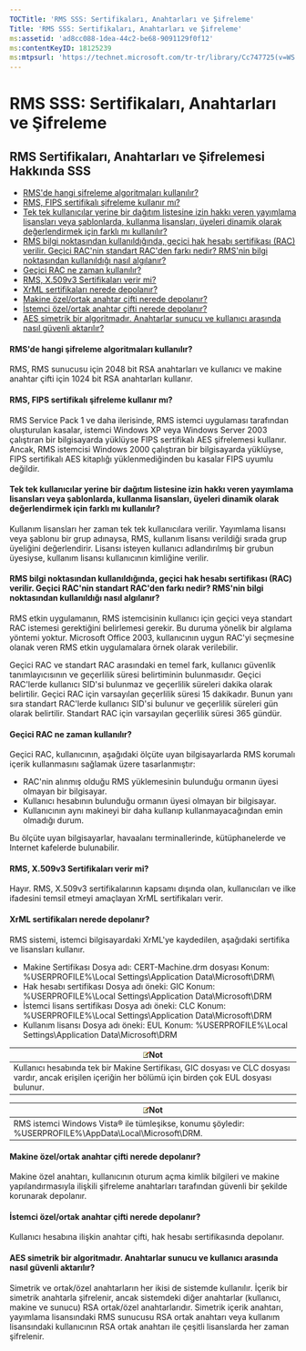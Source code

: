 ```yaml
---
TOCTitle: 'RMS SSS: Sertifikaları, Anahtarları ve Şifreleme'
Title: 'RMS SSS: Sertifikaları, Anahtarları ve Şifreleme'
ms:assetid: 'ad8cc088-1dea-44c2-be68-9091129f0f12'
ms:contentKeyID: 18125239
ms:mtpsurl: 'https://technet.microsoft.com/tr-tr/library/Cc747725(v=WS.10)'
---
```


RMS SSS: Sertifikaları, Anahtarları ve Şifreleme
================================================

RMS Sertifikaları, Anahtarları ve Şifrelemesi Hakkında SSS
----------------------------------------------------------

-   [RMS'de hangi şifreleme algoritmaları kullanılır?](#bkmk_10)
-   [RMS, FIPS sertifikalı şifreleme kullanır mı?](#bkmk_11)
-   [Tek tek kullanıcılar yerine bir dağıtım listesine izin hakkı veren yayımlama lisansları veya şablonlarda, kullanma lisansları, üyeleri dinamik olarak değerlendirmek için farklı mı kullanılır?](#bkmk_12)
-   [RMS bilgi noktasından kullanıldığında, geçici hak hesabı sertifikası (RAC) verilir. Geçici RAC'nin standart RAC'den farkı nedir? RMS'nin bilgi noktasından kullanıldığı nasıl algılanır?](#bkmk_13)
-   [Geçici RAC ne zaman kullanılır?](#bkmk_14)
-   [RMS, X.509v3 Sertifikaları verir mi?](#bkmk_15)
-   [XrML sertifikaları nerede depolanır?](#bkmk_16)
-   [Makine özel/ortak anahtar çifti nerede depolanır?](#bkmk_17)
-   [İstemci özel/ortak anahtar çifti nerede depolanır?](#bkmk_18)
-   [AES simetrik bir algoritmadır. Anahtarlar sunucu ve kullanıcı arasında nasıl güvenli aktarılır?](#bkmk_19)

<span id="BKMK_10"></span>
#### RMS'de hangi şifreleme algoritmaları kullanılır?

RMS, RMS sunucusu için 2048 bit RSA anahtarları ve kullanıcı ve makine anahtar çifti için 1024 bit RSA anahtarları kullanır.

<span id="BKMK_11"></span>
#### RMS, FIPS sertifikalı şifreleme kullanır mı?

RMS Service Pack 1 ve daha ilerisinde, RMS istemci uygulaması tarafından oluşturulan kasalar, istemci Windows XP veya Windows Server 2003 çalıştıran bir bilgisayarda yüklüyse FIPS sertifikalı AES şifrelemesi kullanır. Ancak, RMS istemcisi Windows 2000 çalıştıran bir bilgisayarda yüklüyse, FIPS sertifikalı AES kitaplığı yüklenmediğinden bu kasalar FIPS uyumlu değildir.

<span id="BKMK_12"></span>
#### Tek tek kullanıcılar yerine bir dağıtım listesine izin hakkı veren yayımlama lisansları veya şablonlarda, kullanma lisansları, üyeleri dinamik olarak değerlendirmek için farklı mı kullanılır?

Kullanım lisansları her zaman tek tek kullanıcılara verilir. Yayımlama lisansı veya şablonu bir grup adınaysa, RMS, kullanım lisansı verildiği sırada grup üyeliğini değerlendirir. Lisansı isteyen kullanıcı adlandırılmış bir grubun üyesiyse, kullanım lisansı kullanıcının kimliğine verilir.

<span id="BKMK_13"></span>
#### RMS bilgi noktasından kullanıldığında, geçici hak hesabı sertifikası (RAC) verilir. Geçici RAC'nin standart RAC'den farkı nedir? RMS'nin bilgi noktasından kullanıldığı nasıl algılanır?

RMS etkin uygulamanın, RMS istemcisinin kullanıcı için geçici veya standart RAC istemesi gerektiğini belirlemesi gerekir. Bu duruma yönelik bir algılama yöntemi yoktur. Microsoft Office 2003, kullanıcının uygun RAC'yi seçmesine olanak veren RMS etkin uygulamalara örnek olarak verilebilir.

Geçici RAC ve standart RAC arasındaki en temel fark, kullanıcı güvenlik tanımlayıcısının ve geçerlilik süresi belirtiminin bulunmasıdır. Geçici RAC'lerde kullanıcı SID'si bulunmaz ve geçerlilik süreleri dakika olarak belirtilir. Geçici RAC için varsayılan geçerlilik süresi 15 dakikadır. Bunun yanı sıra standart RAC'lerde kullanıcı SID'si bulunur ve geçerlilik süreleri gün olarak belirtilir. Standart RAC için varsayılan geçerlilik süresi 365 gündür.

<span id="BKMK_14"></span>
#### Geçici RAC ne zaman kullanılır?

Geçici RAC, kullanıcının, aşağıdaki ölçüte uyan bilgisayarlarda RMS korumalı içerik kullanmasını sağlamak üzere tasarlanmıştır:

-   RAC'nin alınmış olduğu RMS yüklemesinin bulunduğu ormanın üyesi olmayan bir bilgisayar.
-   Kullanıcı hesabının bulunduğu ormanın üyesi olmayan bir bilgisayar.
-   Kullanıcının aynı makineyi bir daha kullanıp kullanmayacağından emin olmadığı durum.

Bu ölçüte uyan bilgisayarlar, havaalanı terminallerinde, kütüphanelerde ve Internet kafelerde bulunabilir.

<span id="BKMK_15"></span>
#### RMS, X.509v3 Sertifikaları verir mi?

Hayır. RMS, X.509v3 sertifikalarının kapsamı dışında olan, kullanıcıları ve ilke ifadesini temsil etmeyi amaçlayan XrML sertifikaları verir.

<span id="BKMK_16"></span>
#### XrML sertifikaları nerede depolanır?

RMS sistemi, istemci bilgisayardaki XrML'ye kaydedilen, aşağıdaki sertifika ve lisansları kullanır.

-   Makine Sertifikası
    Dosya adı: CERT-Machine.drm dosyası
    Konum: %USERPROFILE%\\Local Settings\\Application Data\\Microsoft\\DRM\\
-   Hak hesabı sertifikası
    Dosya adı öneki: GIC
    Konum: %USERPROFILE%\\Local Settings\\Application Data\\Microsoft\\DRM
-   İstemci lisans sertifikası
    Dosya adı öneki: CLC
    Konum: %USERPROFILE%\\Local Settings\\Application Data\\Microsoft\\DRM
-   Kullanım lisansı
    Dosya adı öneki: EUL
    Konum: %USERPROFILE%\\Local Settings\\Application Data\\Microsoft\\DRM

| ![](/security-updates/images/Cc747725.note(WS.10).gif)Not                                                                                       |
|------------------------------------------------------------------------------------------------------------------------------------------------------------|
| Kullanıcı hesabında tek bir Makine Sertifikası, GIC dosyası ve CLC dosyası vardır, ancak erişilen içeriğin her bölümü için birden çok EUL dosyası bulunur. |

| ![](/security-updates/images/Cc747725.note(WS.10).gif)Not                                       |
|------------------------------------------------------------------------------------------------------------|
| RMS istemci Windows Vista® ile tümleşikse, konumu şöyledir: %USERPROFILE%\\AppData\\Local\\Microsoft\\DRM. |

<span id="BKMK_17"></span>
#### Makine özel/ortak anahtar çifti nerede depolanır?

Makine özel anahtarı, kullanıcının oturum açma kimlik bilgileri ve makine yapılandırmasıyla ilişkili şifreleme anahtarları tarafından güvenli bir şekilde korunarak depolanır.

<span id="BKMK_18"></span>
#### İstemci özel/ortak anahtar çifti nerede depolanır?

Kullanıcı hesabına ilişkin anahtar çifti, hak hesabı sertifikasında depolanır.

<span id="BKMK_19"></span>
#### AES simetrik bir algoritmadır. Anahtarlar sunucu ve kullanıcı arasında nasıl güvenli aktarılır?

Simetrik ve ortak/özel anahtarların her ikisi de sistemde kullanılır. İçerik bir simetrik anahtarla şifrelenir, ancak sistemdeki diğer anahtarlar (kullanıcı, makine ve sunucu) RSA ortak/özel anahtarlarıdır. Simetrik içerik anahtarı, yayımlama lisansındaki RMS sunucusu RSA ortak anahtarı veya kullanım lisansındaki kullanıcının RSA ortak anahtarı ile çeşitli lisanslarda her zaman şifrelenir.
